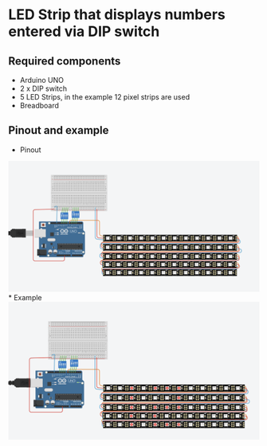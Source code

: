 # LED Strip that displays numbers entered via DIP switch

## Required components
- Arduino UNO
- 2 x DIP switch
- 5 LED Strips, in the example 12 pixel strips are used
- Breadboard

## Pinout and example
* Pinout
<img src="https://github.com/alvg77/led-strip-numbers-display/blob/main/pinout.png" alt="Pinout">
* Example
<img src="https://github.com/alvg77/led-strip-numbers-display/blob/main/example.png" alt="Pinout">
